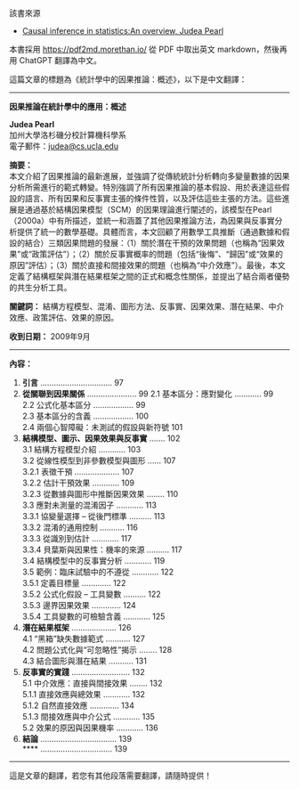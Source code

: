 該書來源

* [Causal inference in statistics:An overview, Judea Pearl](https://ftp.cs.ucla.edu/pub/stat_ser/r350.pdf)

本書採用 https://pdf2md.morethan.io/ 從 PDF 中取出英文 markdown，然後再用 ChatGPT 翻譯為中文。

這篇文章的標題為《統計學中的因果推論：概述》，以下是中文翻譯：

---

**因果推論在統計學中的應用：概述**

**Judea Pearl**  
加州大學洛杉磯分校計算機科學系  
電子郵件：judea@cs.ucla.edu

**摘要：**  
本文介紹了因果推論的最新進展，並強調了從傳統統計分析轉向多變量數據的因果分析所需進行的範式轉變。特別強調了所有因果推論的基本假設、用於表達這些假設的語言、所有因果和反事實主張的條件性質，以及評估這些主張的方法。這些進展是通過基於結構因果模型（SCM）的因果理論進行闡述的，該模型在Pearl（2000a）中有所描述，並統一和涵蓋了其他因果推論方法，為因果與反事實分析提供了統一的數學基礎。具體而言，本文回顧了用數學工具推斷（通過數據和假設的結合）三類因果問題的發展：（1）關於潛在干預的效果問題（也稱為“因果效果”或“政策評估”）；（2）關於反事實概率的問題（包括“後悔”、“歸因”或“效果的原因”評估）；（3）關於直接和間接效果的問題（也稱為“中介效應”）。最後，本文定義了結構框架與潛在結果框架之間的正式和概念性關係，並提出了結合兩者優勢的共生分析工具。

**關鍵詞：** 結構方程模型、混淆、圖形方法、反事實、因果效果、潛在結果、中介效應、政策評估、效果的原因。

**收到日期：** 2009年9月

---

**內容：**

1. **引言** ................................ 97
2. **從關聯到因果關係** ...................... 99
   2.1 基本區分：應對變化 ............ 99  
   2.2 公式化基本區分 .................. 99  
   2.3 基本區分的含義 .................. 100  
   2.4 兩個心智障礙：未測試的假設與新符號 101  
3. **結構模型、圖示、因果效果與反事實** ....... 102  
   3.1 結構方程模型介紹 ............ 103  
   3.2 從線性模型到非參數模型與圖形 ...... 107  
   3.2.1 表徵干預 .................... 107  
   3.2.2 估計干預效果 ............ 109  
   3.2.3 從數據與圖形中推斷因果效果 ........ 110  
   3.3 應對未測量的混淆因子 ............ 113  
   3.3.1 協變量選擇 – 從後門標準 .......... 113  
   3.3.2 混淆的通用控制 ........... 116  
   3.3.3 從識別到估計 ............ 117  
   3.3.4 貝葉斯與因果性：機率的來源 .......... 117  
   3.4 結構模型中的反事實分析 ............ 119  
   3.5 範例：臨床試驗中的不遵從 ............ 122  
   3.5.1 定義目標量 ............. 122  
   3.5.2 公式化假設 – 工具變數 .......... 122  
   3.5.3 邊界因果效果 ............. 124  
   3.5.4 工具變數的可檢驗含義 ............ 125  
4. **潛在結果框架** .................... 126  
   4.1 “黑箱”缺失數據範式 ........... 127  
   4.2 問題公式化與“可忽略性”揭示 ........ 128  
   4.3 結合圖形與潛在結果 ........... 131  
5. **反事實的實踐** .......................... 132  
   5.1 中介效應：直接與間接效果 ........ 132  
   5.1.1 直接效應與總效果 ............ 132  
   5.1.2 自然直接效應 ............. 134  
   5.1.3 間接效應與中介公式 ............ 135  
   5.2 效果的原因與因果機率 ............ 136  
6. **結論** .................................. 139  
**** ................................ 139

---

這是文章的翻譯，若您有其他段落需要翻譯，請隨時提供！